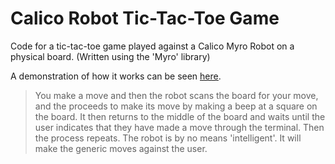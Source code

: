 # Calico Robot Tic-Tac-Toe Game
Code for a tic-tac-toe game played against a Calico Myro Robot on a physical board. 
(Written using the 'Myro' library)

A demonstration of how it works can be seen [<ins>here</ins>](https://drive.google.com/file/d/1A90paP4oNe8cw4jwshm9XB-d5-zczpnp/view?usp=sharing). 
> You make a move and then the robot scans the board for your move, and the proceeds to make its move by making a beep at a square on the board. It then returns to the middle of the board and waits until the user indicates that they have made a move through the terminal. Then the process repeats. The robot is by no means 'intelligent'. It will make the generic moves against the user.
